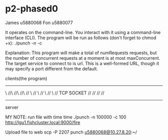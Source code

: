 # p2-phased0

James u5880068
Fon   u5880077

It operates on the command-line. You interact with it using a command-line interface (CLI). The program
will be run as follows (don't forget to chmod +x):
    ./punch -n <numRequests> -c <maxConcurrent> <url>

Explanation: This program will make a total of numRequests requests, but the number of concurrent
requests at a moment is at most maxConcurrent. The target service to connect to is url. This is a
well-formed URL, though it may specify a port different from the default.

clients(the program)
_______________________________
\    //\    //\    //\    //
 \  //  \  //  \  //  \  //      TCP SOCKET
  \//    \//    \//    \//
_______________________________
server

MY NOTE:
run file with time
time ./punch -n 100000 -c 100 http://lgu1.fishcluster.local:9000/fire

Upload file to web
scp -P 2207 punch u5880068@10.27.8.20:~/  